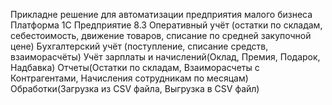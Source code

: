Прикладне решение для автоматизации предприятия малого бизнеса Платформа 1С Предприятие 8.3
Оперативный учёт (остатки по складам, себестоимость, движение товаров, списание по средней закупочной цене)
Бухгалтерский учёт (поступление, списание средств, взаиморасчёты)
Учёт зарплаты и начислений(Оклад, Премия, Подарок, Надбавка)
Отчеты(Остатки по складам, Взаиморасчеты с Контрагентами, Начисления сотрудникам по месяцам)
Обработки(Загрузка из CSV файла, Выгрузка в CSV файл)
